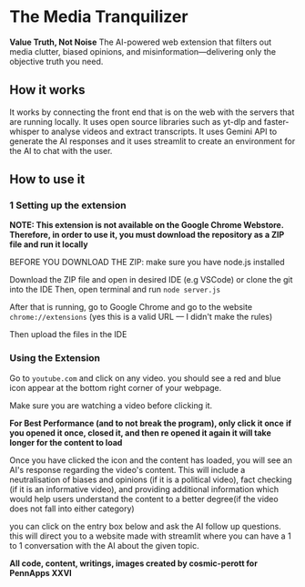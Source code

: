 # The Media Tranquilizer #
**Value Truth, Not Noise**
The AI-powered web extension that filters out media clutter, biased opinions, and misinformation—delivering only the objective truth you need.

## How it works ##
It works by connecting the front end that is on the web with the servers that are running locally.
It uses open source libraries such as yt-dlp and faster-whisper to analyse videos and extract transcripts.
It uses Gemini API to generate the AI responses and it uses streamlit to create an environment for the AI to chat with the user.

## How to use it ##

### 1 Setting up the extension ###
**NOTE: This extension is not available on the Google Chrome Webstore. Therefore, in order to use it, you must download the repository as a ZIP file and run it locally**

BEFORE YOU DOWNLOAD THE ZIP: make sure you have node.js installed

Download the ZIP file and open in desired IDE (e.g VSCode) or clone the git into the IDE
Then, open terminal and run
``` node server.js ```

After that is running, go to Google Chrome and go to the website
```chrome://extensions``` (yes this is a valid URL — I didn't make the rules)

Then upload the files in the IDE

### Using the Extension

Go to ```youtube.com``` and click on any video.
you should see a red and blue icon appear at the bottom right corner of your webpage.

Make sure you are watching a video before clicking it.

**For Best Performance (and to not break the program), only click it once**
**if you opened it once, closed it, and then re opened it again it will take longer for the content to load**

Once you have clicked the icon and the content has loaded, you will see an AI's response regarding the video's content.
This will include a neutralisation of biases and opinions (if it is a political video), fact checking (if it is an informative video), and providing additional information which would help users understand the content to a better degree(if the video does not fall into either category)

you can click on the entry box below and ask the AI follow up questions.
this will direct you to a website made with streamlit where you can have a 1 to 1 conversation with the AI about the given topic.





**All code, content, writings, images created by cosmic-perott for PennApps XXVI**
